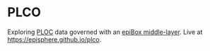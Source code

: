 # PLCO
Exploring <a href="https://dceg.cancer.gov/research/who-we-study/cohorts/prostate-lung-colon-ovary-prospective-study" target="_blank">PLOC</a> data governed with an <a href="https://episphere.github.io/epibox/" target="_blank">epiBox middle-layer</a>. Live at https://episphere.github.io/plco.
